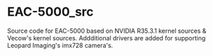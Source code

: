 # EAC-5000_src
Source code for EAC-5000 based on NVIDIA R35.3.1 kernel sources & Vecow's kernel sources. Addditional drivers are added for supporting Leopard Imaging's imx728 camera's.
